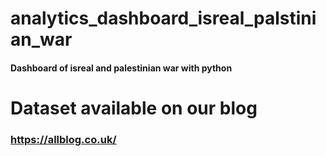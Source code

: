 # analytics_dashboard_isreal_palstinian_war
#### Dashboard of isreal and palestinian war with python

# Dataset available on our blog

### https://allblog.co.uk/
